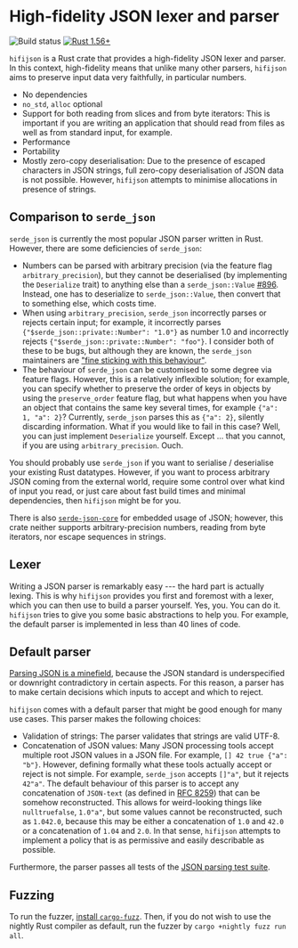 # High-fidelity JSON lexer and parser

![Build status](https://github.com/01mf02/hifijson/workflows/Rust/badge.svg)
[![Rust 1.56+](https://img.shields.io/badge/rust-1.56+-orange.svg)](https://www.rust-lang.org)

`hifijson` is a Rust crate that provides a high-fidelity JSON lexer and parser.
In this context, high-fidelity means that unlike many other parsers,
`hifijson` aims to preserve input data very faithfully, in particular numbers.

* No dependencies
* `no_std`, `alloc` optional
* Support for both reading from slices and from byte iterators:
  This is important if you are writing an application that should
  read from files as well as from standard input, for example.
* Performance
* Portability
* Mostly zero-copy deserialisation:
  Due to the presence of escaped characters in JSON strings,
  full zero-copy deserialisation of JSON data is not possible.
  However, `hifijson` attempts to minimise allocations in presence of strings.


## Comparison to `serde_json`

`serde_json` is currently the most popular JSON parser written in Rust.
However, there are some deficiencies of `serde_json`:

* Numbers can be parsed with arbitrary precision
  (via the feature flag `arbitrary_precision`),
  but they cannot be deserialised (by implementing the `Deserialize` trait)
  to anything else than a `serde_json::Value`
  [#896](https://github.com/serde-rs/json/issues/896).
  Instead, one has to deserialize to `serde_json::Value`,
  then convert that to something else, which costs time.
* When using `arbitrary_precision`, 
  `serde_json` incorrectly parses or rejects certain input;
  for example, it
  incorrectly  parses `{"$serde_json::private::Number": "1.0"}` as number 1.0 and
  incorrectly rejects `{"$serde_json::private::Number": "foo"}`.
  I consider both of these to be bugs, but although they are known,
  the `serde_json` maintainers are
  ["fine sticking with this behaviour"](https://github.com/serde-rs/json/issues/826#issuecomment-1019360407).
* The behaviour of `serde_json` can be customised to some degree via feature flags.
  However, this is a relatively inflexible solution;
  for example, you can specify whether to preserve the order of
  keys in objects by using the `preserve_order` feature flag,
  but what happens when you have an object that contains the same key several times,
  for example `{"a": 1, "a": 2}`?
  Currently, `serde_json` parses this as `{"a": 2}`, silently discarding information.
  What if you would like to fail in this case?
  Well, you can just implement `Deserialize` yourself.
  Except ... that you cannot, if you are using `arbitrary_precision`.
  Ouch.

You should probably use `serde_json` if you want to
serialise / deserialise your existing Rust datatypes.
However, if you want to
process arbitrary JSON coming from the external world,
require some control over what kind of input you read, or
just care about fast build times and minimal dependencies,
then `hifijson` might be for you.

There is also [`serde-json-core`] for embedded usage of JSON;
however, this crate neither supports
arbitrary-precision numbers,
reading from byte iterators, nor
escape sequences in strings.


## Lexer

Writing a JSON parser is remarkably easy --- the hard part is actually lexing.
This is why `hifijson` provides you first and foremost with a lexer,
which you can then use to build a parser yourself.
Yes, you. You can do it.
`hifijson` tries to give you some basic abstractions to help you.
For example, the default parser is implemented in less than 40 lines of code.


## Default parser

[Parsing JSON is a minefield](http://seriot.ch/projects/parsing_json.html),
because the JSON standard is underspecified or downright contradictory in certain aspects.
For this reason, a parser has to make certain decisions
which inputs to accept and which to reject.

`hifijson` comes with a default parser that might be good enough for many use cases.
This parser makes the following choices:

* Validation of strings:
  The parser validates that strings are valid UTF-8.
* Concatenation of JSON values:
  Many JSON processing tools accept multiple root JSON values in a JSON file.
  For example, `[] 42 true {"a": "b"}`.
  However, defining formally what these tools actually accept or reject is not simple.
  For example, `serde_json` accepts `[]"a"`, but it rejects `42"a"`.
  The default behaviour of this parser is to accept any concatenation of
  `JSON-text` (as defined in [RFC 8259]) that can be somehow reconstructed.
  This allows for weird-looking things like `nulltruefalse`, `1.0"a"`,
  but some values cannot be reconstructed, such as `1.042.0`, because this may be either
  a concatenation of `1.0` and `42.0` or
  a concatenation of `1.04` and `2.0`.
  In that sense, `hifijson` attempts to implement a policy that is
  as permissive and easily describable as possible.

Furthermore, the parser passes all tests of the
[JSON parsing test suite](https://github.com/nst/JSONTestSuite).


## Fuzzing

To run the fuzzer, [install `cargo-fuzz`](https://rust-fuzz.github.io/book/cargo-fuzz/setup.html).
Then, if you do not wish to use the nightly Rust compiler as default,
run the fuzzer by `cargo +nightly fuzz run all`.


[`serde-json-core`]: https://github.com/rust-embedded-community/serde-json-core
[RFC 8259]: https://www.rfc-editor.org/rfc/rfc8259

